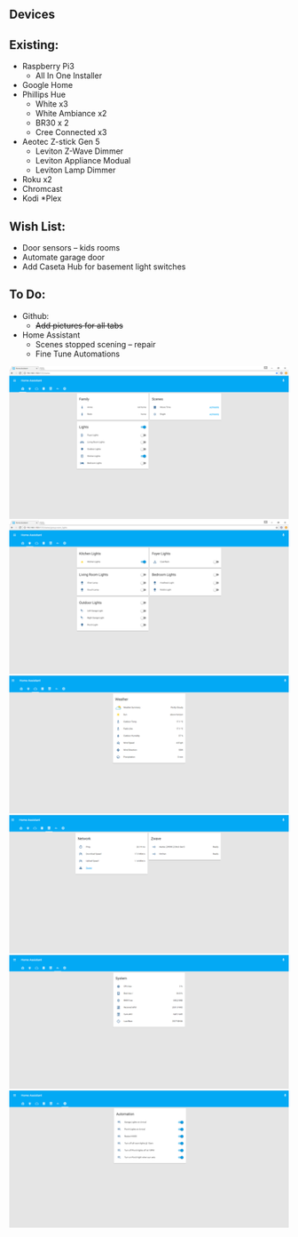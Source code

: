 ## Devices

## Existing:

* Raspberry Pi3
  - All In One Installer
* Google Home
* Phillips Hue
  - White x3
  - White Ambiance x2
  - BR30 x 2
  - Cree Connected x3
* Aeotec Z-stick Gen 5
  - Leviton Z-Wave Dimmer
  - Leviton Appliance Modual
  - Leviton Lamp Dimmer
* Roku x2
* Chromcast
* Kodi
 *Plex

## Wish List:
* Door sensors – kids rooms
* Automate garage door
* Add Caseta Hub for basement light switches

## To Do:

* Github:
  - ~~Add pictures for all tabs~~
* Home Assistant
  - Scenes stopped scening – repair
  - Fine Tune Automations


![](https://github.com/SeveredDime/Home-Assistant/blob/master/images/home_assistan_home.png)
![](https://github.com/SeveredDime/Home-Assistant/blob/master/images/home_assistant_lights.png)
![](https://github.com/SeveredDime/Home-Assistant/blob/master/images/weather.png)
![](https://github.com/SeveredDime/Home-Assistant/blob/master/images/network.png)
![](https://github.com/SeveredDime/Home-Assistant/blob/master/images/pi.png)
![](https://github.com/SeveredDime/Home-Assistant/blob/master/images/automation.png)
